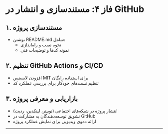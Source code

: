 # فاز ۴: مستندسازی و انتشار در GitHub

## ۱. مستندسازی پروژه
- نوشتن README.md شامل:
  - نحوه نصب و راه‌اندازی
  - نمونه کدها و توضیحات فنی

## ۲. تنظیم GitHub Actions و CI/CD
- افزودن لایسنس MIT برای استفاده رایگان
- تنظیم تست‌های خودکار برای بررسی عملکرد کد

## ۳. بازاریابی و معرفی پروژه
- انتشار پروژه در شبکه‌های اجتماعی (توییتر، لینکدین، ردیت)
- تشویق توسعه‌دهندگان به مشارکت در GitHub
- ارائه دموی ویدیویی برای نمایش عملکرد پروژه

---
